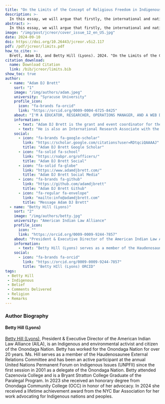 ```yaml
---
title: "On the Limits of the Concept of Religious Freedom in Indigenous Communities"
description: >-
  In this essay, we will argue that firstly, the international and national legal framings of religion or belief are limited in scope, and one must ask not only religious freedom for whom but also from whom. Secondly, we will underscore the continued limitations of international human rights-based discourse.
abstract: >-
  In this essay, we will argue that firstly, the international and national legal framings of religion or belief are limited in scope, and one must ask not only religious freedom for whom but also from whom. Secondly, we will underscore the continued limitations of international human rights-based discourse. Why are Indigenous nations consistently excluded from rights-based discourses? We have the UN Declaration on Human Rights (UNDHR), the UN Declaration on the Rights of Indigenous Peoples (UNPFII), the Expert Mechanism on the Rights of Indigenous Peoples (EMRIP), this new report, and so many other reports. We will ask at what stage we move from declarations and reports to protecting and supporting Indigenous nations and peoples. Thirdly, building on the limitations of rights-based reporting, we will highlight what this report gets right and invite activists, lawyers, scholars, and all folks to take up and read the report and follow up on the elements we believe to be most salient. Finally, we will conclude by offering an alternative to declarations that support Indigenous nations and peoples' inherent right to sovereignty. Our conclusion emphasizes Faithkeeper Lyons urgent message, The Ice is Melting in the North, and provides a framework for how people could respond by explaining the Two Row Wampum treaty and the Two Row Wampum Method.
image: "/img/post/jcreor/cover_issue_12_en_US.jpg"
date: 2024-09-10
doi: https://doi.org/10.26443/jcreor.v5i2.117
pdf: /pdf/jcreor/limits.pdf
how_to_cite: >-
  Brett, Adam DJ, and Betty Hill (Lyons). 2024. "On the Limits of the Concept of Religious Freedom in Indigenous Communities". Journal of the Council for Research on Religion 5 (2). Montreal, QC, Canada:75-96. https://doi.org/10.26443/jcreor.v5i2.117.
citation_download:
  name: Download Citation
  link: /bib/jcreor/limits.bib
show_toc: true
author:
  - name: "Adam DJ Brett"
    sort: "1"
    image: "/img/authors/adam.jpeg"
    university: "Syracuse University"
    profile_icon:
      icon: "fa-brands fa-orcid"
      link: "https://orcid.org/0009-0004-6725-8425"
    about: "I'M A EDUCATOR, RESEARCHER, OPERATIONS MANAGER, AND A WEB DEVELOPER."
    information:
      - text: "Adam DJ Brett is the grant and event coordinator for the Doctrine of Discovery Project, funded by the Henry Luce Grant "200 Years of Johnson v. M'Intosh" and supported by the Indigenous Values Initiative and Syracuse University."
      - text: "He is also an International Research Associate with the American Indian Law Alliance and an adjunct professor of religion at Syracuse University."
    social:
      - icon: "fa-brands fa-google-scholar"
        link: "https://scholar.google.com/citations?user=RDtqciQAAAAJ"
        title: "Adam DJ Brett Google Scholar"
      - icon: "fa-solid fa-school"
        link: "https://nabpr.org/officers/"
        title: "Adam DJ Brett Social"
      - icon: "fa-solid fa-globe"
        link: "https://www.adamdjbrett.com/"
        title: "Adam DJ Brett Social Media"
      - icon: "fa-brands fa-github"
        link: "https://github.com/adamdjbrett"
        title: "Adam DJ Brett Github"
      - icon: "fa-regular fa-envelope"
        link: "mailto:info@adamdjbrett.com"
        title: "Message Adam DJ Brett"
  - name: "Betty Hill (Lyons)"
    sort: "2"
    image: "/img/authors/betty.jpg"
    university: "American Indian Law Alliance"
    profile_icon:
      icon: ""
      link: "https://orcid.org/0009-0009-9244-7857"
    about: "President & Executive Director of the American Indian Law Alliance (AILA), is an Indigenous and environmental activist and citizen of the Onondaga Nation. Betty has worked for the Onondaga Nation for over 20 years."
    information:
      - text: "Betty Hill (Lyons) serves as a member of the Haudenosaunee External Relations Committee and has been an active participant at the annual United Nations Permanent Forum on Indigenous Issues (UNPFII) since the first session in 2001 as a delegate of the Onondaga Nation. Betty attended Cazenovia College and is a Bryant Stratton College Graduate of the Paralegal Program."
    social:
      - icon: "fa-brands fa-orcid"
        link: "https://orcid.org/0009-0009-9244-7857"
        title: "Betty HIll (Lyons) ORCID"
tags: 
 - Betty Hill
 - Indigenous
 - Belief
 - Comments Delivered
 - Religion
 - Remarks
---
```

### Author Biography

#### Betty Hill (Lyons)

[Betty Hill (Lyons)](https://aila.ngo/staff-and-board/), President & Executive Director of the American Indian Law Alliance (AILA), is an Indigenous and environmental activist and citizen of the Onondaga Nation. Betty has worked for the Onondaga Nation for over 20 years. Ms. Hill serves as a member of the Haudenosaunee External Relations Committee and has been an active participant at the annual United Nations Permanent Forum on Indigenous Issues (UNPFII) since the first session in 2001 as a delegate of the Onondaga Nation. Betty attended Cazenovia College and is a Bryant Stratton College Graduate of the Paralegal Program. In 2023 she received an honorary degree from Onondaga Community College (OCC) in honor of her advocacy. In 2024 she received a lifetime achievement award from the NYC Bar Association for her work advocating for Indigenous nations and peoples.

